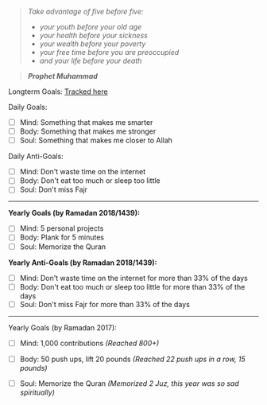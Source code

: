 
> *Take advantage of five before five:*
  > - *your youth before your old age* 
  > - *your health before your sickness* 
  > - *your wealth before your poverty* 
  > - *your free time before you are preoccupied*
  > - *and your life before your death*

>***Prophet Muhammad***


Longterm Goals: [Tracked here](https://github.com/maryamklabib/life/issues)



Daily Goals:
- [ ] Mind: Something that makes me smarter
- [ ] Body: Something that makes me stronger 
- [ ] Soul: Something that makes me closer to Allah

Daily Anti-Goals:
- [ ] Mind: Don't waste time on the internet
- [ ] Body: Don't eat too much or sleep too little
- [ ] Soul: Don't miss Fajr

---------------------------------------------------
**Yearly Goals (by Ramadan 2018/1439):**
- [ ] Mind: 5 personal projects
- [ ] Body: Plank for 5 minutes
- [ ] Soul: Memorize the Quran

**Yearly Anti-Goals (by Ramadan 2018/1439):**
- [ ] Mind: Don't waste time on the internet for more than 33% of the days
- [ ] Body: Don't eat too much or sleep too little for more than 33% of the days
- [ ] Soul: Don't miss Fajr for more than 33% of the days

---------------------------------------------------
Yearly Goals (by Ramadan 2017):
- [ ] Mind: 1,000 contributions *(Reached 800+)*
- [ ] Body: 50 push ups, lift 20 pounds *(Reached 22 push ups in a row, 15 pounds)*
- [ ] Soul: Memorize the Quran *(Memorized 2 Juz, this year was so sad spiritually)*

